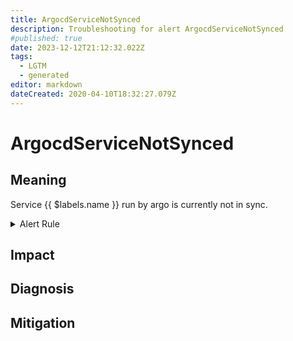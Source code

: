 ```yaml
---
title: ArgocdServiceNotSynced
description: Troubleshooting for alert ArgocdServiceNotSynced
#published: true
date: 2023-12-12T21:12:32.022Z
tags: 
  - LGTM
  - generated
editor: markdown
dateCreated: 2020-04-10T18:32:27.079Z
---
```


# ArgocdServiceNotSynced

## Meaning
[//]: # "Short paragraph that explains what the alert means"
Service {{ $labels.name }} run by argo is currently not in sync.

<details>
  <summary>Alert Rule</summary>

{{% rule "argocd/argocd-internal.yml" "ArgocdServiceNotSynced" %}}

{{% comment %}}

```yaml
alert: ArgocdServiceNotSynced
expr: argocd_app_info{sync_status!="Synced"} != 0
for: 15m
labels:
    severity: warning
annotations:
    summary: ArgoCD service not synced (instance {{ $labels.instance }})
    description: |-
        Service {{ $labels.name }} run by argo is currently not in sync.
          VALUE = {{ $value }}
          LABELS = {{ $labels }}
    runbook: https://github.com/srerun/prometheus-alerts/blob/main/content/runbooks/argocd-internal/ArgocdServiceNotSynced.md

```

{{% /comment %}}

</details>


## Impact
[//]: # "What could / will happen if the alert is not addressed"



## Diagnosis
[//]: # "Steps to take to identify the cause of the problem"



## Mitigation
[//]: # "The steps necessary to resolve the alert"
